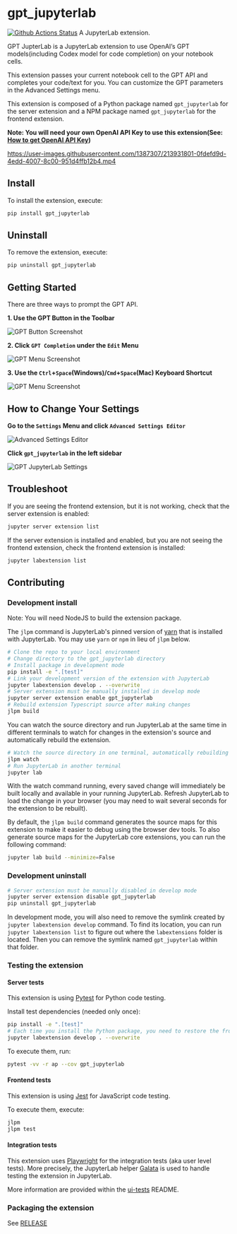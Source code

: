 # gpt_jupyterlab

[![Github Actions Status](https://github.com/henshinger/gpt-jupyterlab/workflows/Build/badge.svg)](https://github.com/henshinger/gpt-jupyterlab/actions/workflows/build.yml)
A JupyterLab extension.

GPT JupterLab is a JupyterLab extension to use OpenAI’s GPT models(including Codex model for code completion) on your notebook cells.

This extension passes your current notebook cell to the GPT API and completes your code/text for you. You can customize the GPT parameters in the Advanced Settings menu.

This extension is composed of a Python package named `gpt_jupyterlab`
for the server extension and a NPM package named `gpt_jupyterlab`
for the frontend extension.

**Note: You will need your own OpenAI API Key to use this extension(See: [How to get OpenAI API Key](https://www.youtube.com/watch?v=_vEJ07K0VPs))**

https://user-images.githubusercontent.com/1387307/213931801-0fdefd9d-4edd-4007-8c00-951d4ffb12b4.mp4

## Install

To install the extension, execute:

```bash
pip install gpt_jupyterlab
```

## Uninstall

To remove the extension, execute:

```bash
pip uninstall gpt_jupyterlab
```

## Getting Started

There are three ways to prompt the GPT API.

**1. Use the GPT Button in the Toolbar**

![GPT Button Screenshot](https://user-images.githubusercontent.com/1387307/213923948-863b7e28-f956-4c8c-b27b-959551952b39.png)

**2. Click `GPT Completion` under the `Edit` Menu**

![GPT Menu Screenshot](https://user-images.githubusercontent.com/1387307/213923950-bacaf820-ecb2-4220-984f-cd2b8bd69ce5.png)

**3. Use the `Ctrl`+`Space`(Windows)/`Cmd`+`Space`(Mac) Keyboard Shortcut**

![GPT Menu Screenshot](https://user-images.githubusercontent.com/1387307/213923950-bacaf820-ecb2-4220-984f-cd2b8bd69ce5.png)

## How to Change Your Settings

**Go to the `Settings` Menu and click `Advanced Settings Editor`**

![Advanced Settings Editor](https://user-images.githubusercontent.com/1387307/213924568-76b150f5-9def-427b-8a89-22ef357758ff.png)

**Click `gpt_jupyterlab` in the left sidebar**

![GPT JupyterLab Settings](https://user-images.githubusercontent.com/1387307/213924690-2df6cb67-1197-433f-afe7-42af3474767d.png)

## Troubleshoot

If you are seeing the frontend extension, but it is not working, check
that the server extension is enabled:

```bash
jupyter server extension list
```

If the server extension is installed and enabled, but you are not seeing
the frontend extension, check the frontend extension is installed:

```bash
jupyter labextension list
```

## Contributing

### Development install

Note: You will need NodeJS to build the extension package.

The `jlpm` command is JupyterLab's pinned version of
[yarn](https://yarnpkg.com/) that is installed with JupyterLab. You may use
`yarn` or `npm` in lieu of `jlpm` below.

```bash
# Clone the repo to your local environment
# Change directory to the gpt_jupyterlab directory
# Install package in development mode
pip install -e ".[test]"
# Link your development version of the extension with JupyterLab
jupyter labextension develop . --overwrite
# Server extension must be manually installed in develop mode
jupyter server extension enable gpt_jupyterlab
# Rebuild extension Typescript source after making changes
jlpm build
```

You can watch the source directory and run JupyterLab at the same time in different terminals to watch for changes in the extension's source and automatically rebuild the extension.

```bash
# Watch the source directory in one terminal, automatically rebuilding when needed
jlpm watch
# Run JupyterLab in another terminal
jupyter lab
```

With the watch command running, every saved change will immediately be built locally and available in your running JupyterLab. Refresh JupyterLab to load the change in your browser (you may need to wait several seconds for the extension to be rebuilt).

By default, the `jlpm build` command generates the source maps for this extension to make it easier to debug using the browser dev tools. To also generate source maps for the JupyterLab core extensions, you can run the following command:

```bash
jupyter lab build --minimize=False
```

### Development uninstall

```bash
# Server extension must be manually disabled in develop mode
jupyter server extension disable gpt_jupyterlab
pip uninstall gpt_jupyterlab
```

In development mode, you will also need to remove the symlink created by `jupyter labextension develop`
command. To find its location, you can run `jupyter labextension list` to figure out where the `labextensions`
folder is located. Then you can remove the symlink named `gpt_jupyterlab` within that folder.

### Testing the extension

#### Server tests

This extension is using [Pytest](https://docs.pytest.org/) for Python code testing.

Install test dependencies (needed only once):

```sh
pip install -e ".[test]"
# Each time you install the Python package, you need to restore the front-end extension link
jupyter labextension develop . --overwrite
```

To execute them, run:

```sh
pytest -vv -r ap --cov gpt_jupyterlab
```

#### Frontend tests

This extension is using [Jest](https://jestjs.io/) for JavaScript code testing.

To execute them, execute:

```sh
jlpm
jlpm test
```

#### Integration tests

This extension uses [Playwright](https://playwright.dev/docs/intro) for the integration tests (aka user level tests).
More precisely, the JupyterLab helper [Galata](https://github.com/jupyterlab/jupyterlab/tree/master/galata) is used to handle testing the extension in JupyterLab.

More information are provided within the [ui-tests](./ui-tests/README.md) README.

### Packaging the extension

See [RELEASE](RELEASE.md)
